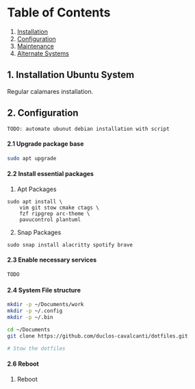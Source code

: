 # Table of Contents
1. [Installation](#installation)
2. [Configuration](#configuration)
3. [Maintenance](#maintenance)
3. [Alternate Systems](#alternate)

<a name="installation"/>

## 1. Installation Ubuntu System
Regular calamares installation.

<a name="configuration"/>

## 2. Configuration
```
TODO: automate ubunut debian installation with script
```

#### 2.1 Upgrade package base
```sh
sudo apt upgrade
```

#### 2.2 Install essential packages

1. Apt Packages
```
sudo apt install \
    vim git stow cmake ctags \
    fzf ripgrep arc-theme \
    pavucontrol plantuml
```

2. Snap Packages
```
sudo snap install alacritty spotify brave
```

#### 2.3  Enable necessary services
```sh
TODO
```

#### 2.4 System File structure

```sh
mkdir -p ~/Documents/work
mkdir -p ~/.config
mkdir -p ~/.bin

cd ~/Documents
git clone https://github.com/duclos-cavalcanti/dotfiles.git

# Stow the dotfiles
```
#### 2.6 Reboot
1. Reboot
